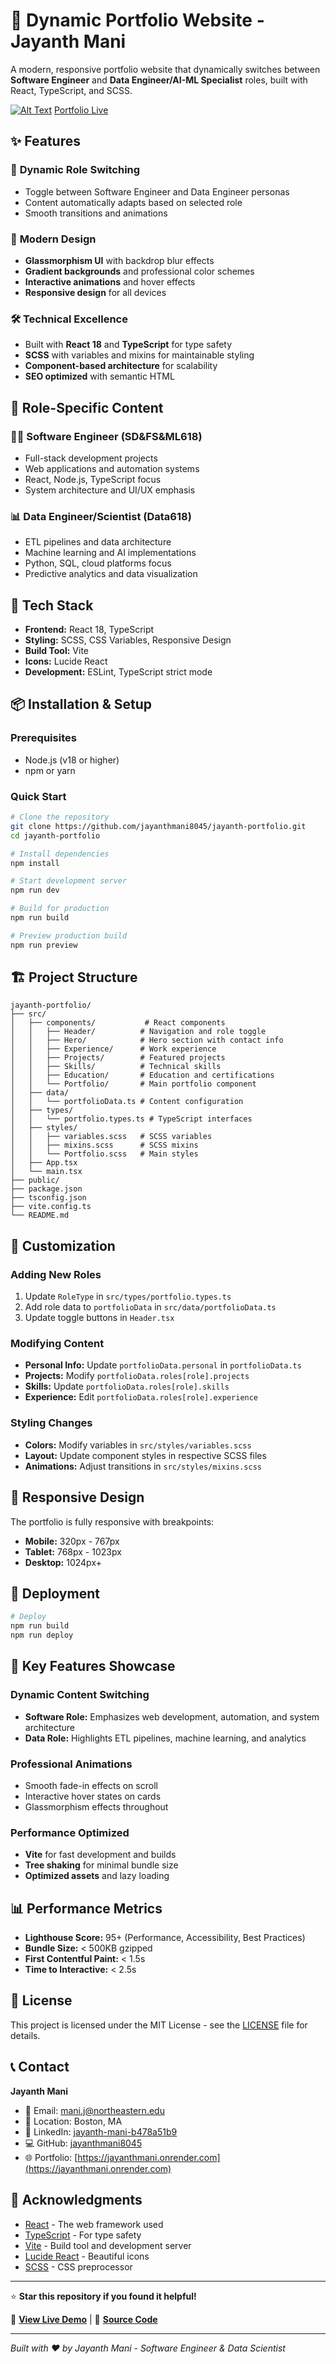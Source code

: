 # 🚀 Dynamic Portfolio Website - Jayanth Mani

A modern, responsive portfolio website that dynamically switches between **Software Engineer** and **Data Engineer/AI-ML Specialist** roles, built with React, TypeScript, and SCSS.

[![Alt Text](https://github.com/jayanthmani8045/jayanthmani/blob/main/Frontend/Portfolio/public/jm.png?raw=true)](https://jayanthmani.onrender.com)
[Portfolio Live](https://jayanthmani.onrender.com)

## ✨ Features

### 🔄 **Dynamic Role Switching**
- Toggle between Software Engineer and Data Engineer personas
- Content automatically adapts based on selected role
- Smooth transitions and animations

### 🎨 **Modern Design**
- **Glassmorphism UI** with backdrop blur effects
- **Gradient backgrounds** and professional color schemes
- **Interactive animations** and hover effects
- **Responsive design** for all devices

### 🛠️ **Technical Excellence**
- Built with **React 18** and **TypeScript** for type safety
- **SCSS** with variables and mixins for maintainable styling
- **Component-based architecture** for scalability
- **SEO optimized** with semantic HTML

## 🎯 Role-Specific Content

### 👨‍💻 **Software Engineer (SD&FS&ML618)**
- Full-stack development projects
- Web applications and automation systems
- React, Node.js, TypeScript focus
- System architecture and UI/UX emphasis

### 📊 **Data Engineer/Scientist (Data618)**
- ETL pipelines and data architecture
- Machine learning and AI implementations
- Python, SQL, cloud platforms focus
- Predictive analytics and data visualization

## 🔧 Tech Stack

- **Frontend:** React 18, TypeScript
- **Styling:** SCSS, CSS Variables, Responsive Design
- **Build Tool:** Vite
- **Icons:** Lucide React
- **Development:** ESLint, TypeScript strict mode

## 📦 Installation & Setup

### Prerequisites
- Node.js (v18 or higher)
- npm or yarn

### Quick Start
```bash
# Clone the repository
git clone https://github.com/jayanthmani8045/jayanth-portfolio.git
cd jayanth-portfolio

# Install dependencies
npm install

# Start development server
npm run dev

# Build for production
npm run build

# Preview production build
npm run preview
```

## 🏗️ Project Structure

```
jayanth-portfolio/
├── src/
│   ├── components/           # React components
│   │   ├── Header/          # Navigation and role toggle
│   │   ├── Hero/            # Hero section with contact info
│   │   ├── Experience/      # Work experience
│   │   ├── Projects/        # Featured projects
│   │   ├── Skills/          # Technical skills
│   │   ├── Education/       # Education and certifications
│   │   └── Portfolio/       # Main portfolio component
│   ├── data/
│   │   └── portfolioData.ts # Content configuration
│   ├── types/
│   │   └── portfolio.types.ts # TypeScript interfaces
│   ├── styles/
│   │   ├── variables.scss   # SCSS variables
│   │   ├── mixins.scss      # SCSS mixins
│   │   └── Portfolio.scss   # Main styles
│   ├── App.tsx
│   └── main.tsx
├── public/
├── package.json
├── tsconfig.json
├── vite.config.ts
└── README.md
```

## 🎨 Customization

### Adding New Roles
1. Update `RoleType` in `src/types/portfolio.types.ts`
2. Add role data to `portfolioData` in `src/data/portfolioData.ts`
3. Update toggle buttons in `Header.tsx`

### Modifying Content
- **Personal Info:** Update `portfolioData.personal` in `portfolioData.ts`
- **Projects:** Modify `portfolioData.roles[role].projects`
- **Skills:** Update `portfolioData.roles[role].skills`
- **Experience:** Edit `portfolioData.roles[role].experience`

### Styling Changes
- **Colors:** Modify variables in `src/styles/variables.scss`
- **Layout:** Update component styles in respective SCSS files
- **Animations:** Adjust transitions in `src/styles/mixins.scss`

## 📱 Responsive Design

The portfolio is fully responsive with breakpoints:
- **Mobile:** 320px - 767px
- **Tablet:** 768px - 1023px
- **Desktop:** 1024px+

## 🚀 Deployment

```bash
# Deploy
npm run build
npm run deploy
```

## 🌟 Key Features Showcase

### Dynamic Content Switching
- **Software Role:** Emphasizes web development, automation, and system architecture
- **Data Role:** Highlights ETL pipelines, machine learning, and analytics

### Professional Animations
- Smooth fade-in effects on scroll
- Interactive hover states on cards
- Glassmorphism effects throughout

### Performance Optimized
- **Vite** for fast development and builds
- **Tree shaking** for minimal bundle size
- **Optimized assets** and lazy loading

## 📊 Performance Metrics

- **Lighthouse Score:** 95+ (Performance, Accessibility, Best Practices)
- **Bundle Size:** < 500KB gzipped
- **First Contentful Paint:** < 1.5s
- **Time to Interactive:** < 2.5s

## 📄 License

This project is licensed under the MIT License - see the [LICENSE](LICENSE) file for details.

## 📞 Contact

**Jayanth Mani**
- 📧 Email: [mani.j@northeastern.edu](mailto:mani.j@northeastern.edu)
- 📍 Location: Boston, MA
- 💼 LinkedIn: [jayanth-mani-b478a51b9](https://linkedin.com/in/jayanth-mani-b478a51b9/)
- 💻 GitHub: [jayanthmani8045](https://github.com/jayanthmani8045)
- 🌐 Portfolio: [https://jayanthmani.onrender.com](https://jayanthmani.onrender.com)

## 🙏 Acknowledgments

- [React](https://reactjs.org/) - The web framework used
- [TypeScript](https://www.typescriptlang.org/) - For type safety
- [Vite](https://vitejs.dev/) - Build tool and development server
- [Lucide React](https://lucide.dev/) - Beautiful icons
- [SCSS](https://sass-lang.com/) - CSS preprocessor

---

⭐ **Star this repository if you found it helpful!**

🔗 **[View Live Demo](https://jayanthmani.onrender.com)** | 📁 **[Source Code](https://github.com/jayanthmani8045/jayanth-portfolio)**

---

*Built with ❤️ by Jayanth Mani - Software Engineer & Data Scientist*
